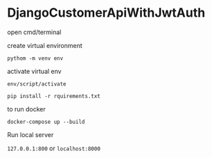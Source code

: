 # DjangoCustomerApiWithJwtAuth

open cmd/terminal

create virtual environment

`pythom -m venv env`

activate virtual env

`env/script/activate`

`pip install -r rquirements.txt`

to run docker

`docker-compose up --build`

Run local server

`127.0.0.1:800` or `localhost:8000`

